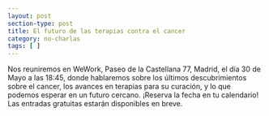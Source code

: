 ```yaml
---
layout: post
section-type: post
title: El futuro de las terapias contra el cancer
category: no-charlas
tags: [ ]
---
```


Nos reuniremos en WeWork, Paseo de la Castellana 77, Madrid, el día 30 de
Mayo a las 18:45, donde hablaremos sobre los últimos descubrimientos sobre el 
cancer, los avances en terapias para su curación, y lo que podemos esperar en 
un futuro cercano. ¡Reserva la fecha en tu calendario! Las entradas gratuitas 
estarán disponibles en breve.

